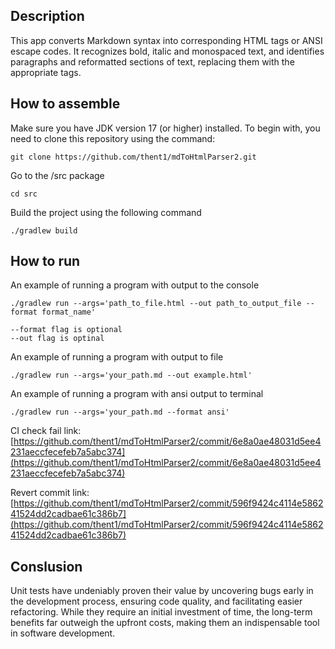 ## Description

This app converts Markdown syntax into corresponding HTML tags or ANSI escape codes. It recognizes bold, italic and monospaced text, and identifies paragraphs and reformatted sections of text, replacing them with the appropriate tags.

## How to assemble

Make sure you have JDK version 17 (or higher) installed. To begin with, you need to clone this repository using the command:
```
git clone https://github.com/thent1/mdToHtmlParser2.git
```


Go to the /src package
```
cd src
```

Build the project using the following command

```
./gradlew build
```

## How to run

An example of running a program with output to the console

```
./gradlew run --args='path_to_file.html --out path_to_output_file --format format_name'
```

```
--format flag is optional
--out flag is optinal
```

An example of running a program with output to file

```
./gradlew run --args='your_path.md --out example.html'
```

An example of running a program with ansi output to terminal

```
./gradlew run --args='your_path.md --format ansi'
```

CI check fail link: [https://github.com/thent1/mdToHtmlParser2/commit/6e8a0ae48031d5ee4231aeccfecefeb7a5abc374](https://github.com/thent1/mdToHtmlParser2/commit/6e8a0ae48031d5ee4231aeccfecefeb7a5abc374)

Revert commit link: [https://github.com/thent1/mdToHtmlParser2/commit/596f9424c4114e586241524dd2cadbae61c386b7](https://github.com/thent1/mdToHtmlParser2/commit/596f9424c4114e586241524dd2cadbae61c386b7)

## Conslusion

Unit tests have undeniably proven their value by uncovering bugs early in the development process, ensuring code quality, and facilitating easier refactoring. While they require an initial investment of time, the long-term benefits far outweigh the upfront costs, making them an indispensable tool in software development.
